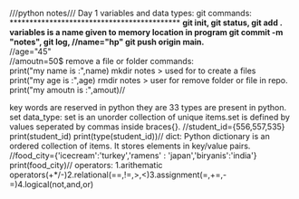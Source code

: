///python notes///
Day 1 variables and data types:                             git commands:      
*******************************************                 **git init, git status, git add .
variables is a name given to memory location in program     git commit -m "notes", git log,
//name="hp"                                                 git push origin main.**  
//age="45"                                                        
//amoutn=50$                                                remove a file or folder commands:              
print("my name is :",name)                                   mkdir notes > used for to create a files     
print("my age is :",age)                                     rmdir notes > user for remove folder or file in repo.
print("my amoutn is :",amout)//

key words are reserved in python they are 33 types are present in python.
set data_type:
              set is an unorder collection of unique items.set is defined by values seperated by commas inside braces{}.
//student_id={556,557,535}
  print(student_id)
  print(type(student_id))//
dict:
     Python dictionary is an ordered collection of items. It stores elements in key/value pairs.
//food_city={'icecream':'turkey','ramens' : 'japan','biryanis':'india'}
  print(food_city)//
operators:
          1.arithematic operators(+*/-)2.relational(==,!=,>,<)3.assignment(=,+=,-=)4.logical(not,and,or)

